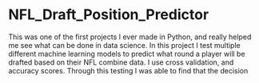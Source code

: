 # NFL_Draft_Position_Predictor
This was one of the first projects I ever made in Python, and really helped me see what can be done in data science. In this project I test multiple different machine learning models to predict what round a player will be drafted based on their NFL combine data. I use cross validation, and accuracy scores. Through this testing I was able to find that the decision
